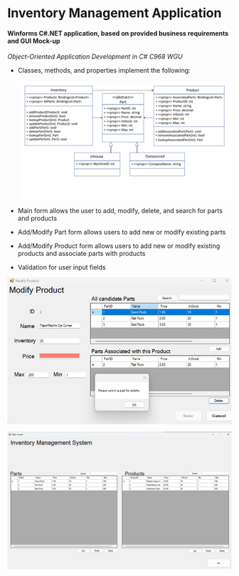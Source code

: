 # Inventory Management Application

#### Winforms C#.NET application, based on provided business requirements and GUI Mock-up

_Object-Oriented Application Development in C# C968 WGU_

- Classes, methods, and properties implement the following:

  ![UML diagram](./img/umldiagram.png)

- Main form allows the user to add, modify, delete, and search for parts and products
- Add/Modify Part form allows users to add new or modify existing parts
- Add/Modify Product form allows users to add new or modify existing products and associate parts with products
- Validation for user input fields

![Modify Product with Validation](./img/productvalidation.png)

![Main form](./img/inventorymanagementsystem.png)
